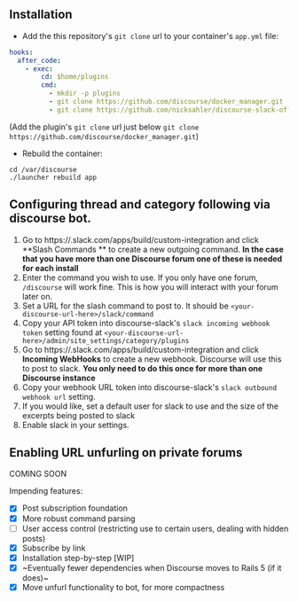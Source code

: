 ## Installation

* Add the this repository's `git clone` url to your container's `app.yml` file:

```yml
hooks:
  after_code:
    - exec:
        cd: $home/plugins
        cmd:
          - mkdir -p plugins
          - git clone https://github.com/discourse/docker_manager.git
          - git clone https://github.com/nicksahler/discourse-slack-official.git
```

(Add the plugin's `git clone` url just below `git clone https://github.com/discourse/docker_manager.git`)

* Rebuild the container:

```
cd /var/discourse
./launcher rebuild app
```

## Configuring thread and category following via discourse bot.

1. Go to https://<yourslack>.slack.com/apps/build/custom-integration and click **Slash Commands ** to create a new outgoing command. **In the case that you have more than one Discourse forum one of these is needed for each install**
2. Enter the command you wish to use. If you only have one forum, `/discourse` will work fine. This is how you will interact with your forum later on.
3. Set a URL for the slash command to post to. It should be `<your-discourse-url-here>/slack/command`
3. Copy your API token into discourse-slack's `slack incoming webhook token` setting found at `<your-discourse-url-here>/admin/site_settings/category/plugins`
4. Go to https://<yourslack>.slack.com/apps/build/custom-integration and click **Incoming WebHooks** to create a new webhook. Discourse will use this to post to slack. **You only need to do this once for more than one Discourse instance**
5. Copy your webhook URL token into discourse-slack's `slack outbound webhook url` setting.
6. If you would like, set a default user for slack to use and the size of the excerpts being posted to slack
7. Enable slack in your settings.

## Enabling URL unfurling on private forums 

COMING SOON


Impending features:
- [x] Post subscription foundation
- [x] More robust command parsing 
- [ ] User access control (restricting use to certain users, dealing with hidden posts)
- [x] Subscribe by link
- [x] Installation step-by-step [WIP]
- [x] ~Eventually fewer dependencies when Discourse moves to Rails 5 (if it does)~
- [x] Move unfurl functionality to bot, for more compactness
